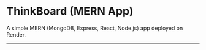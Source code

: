 # ThinkBoard (MERN App)

A simple MERN (MongoDB, Express, React, Node.js) app deployed on Render.

---
